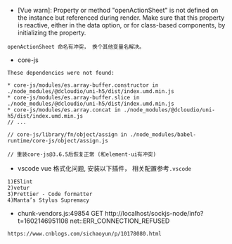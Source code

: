 - [Vue warn]: Property or method "openActionSheet" is not defined on the instance but referenced during render. Make sure that this property is reactive, either in the data option, or for class-based components, by initializing the property.

```
openActionSheet 命名有冲突， 换个其他变量名解决。
```

- core-js

```
These dependencies were not found:

* core-js/modules/es.array-buffer.constructor in ./node_modules/@dcloudio/uni-h5/dist/index.umd.min.js
* core-js/modules/es.array-buffer.slice in ./node_modules/@dcloudio/uni-h5/dist/index.umd.min.js
* core-js/modules/es.array.concat in ./node_modules/@dcloudio/uni-h5/dist/index.umd.min.js
// ...

// core-js/library/fn/object/assign in ./node_modules/babel-runtime/core-js/object/assign.js

// 重装core-js@3.6.5后恢复正常 (和element-ui有冲突)
```

- vscode vue 格式化问题, 安装以下插件， 相关配置参考`.vscode`

```
1)ESlint
2)vetur
3)Prettier - Code formatter
4)Manta’s Stylus Supremacy
```

- chunk-vendors.js:49854 GET http://localhost/sockjs-node/info?t=1602146951108 net::ERR_CONNECTION_REFUSED

```
https://www.cnblogs.com/sichaoyun/p/10178080.html
```
